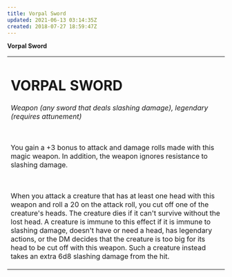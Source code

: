 ```yaml
---
title: Vorpal Sword
updated: 2021-06-13 03:14:35Z
created: 2018-07-27 18:59:47Z
---
```


**Vorpal Sword**

<table><tbody><tr class="odd"><td><h1 id="vorpal-sword"><strong>VORPAL SWORD</strong></h1><p><em>Weapon (any sword that deals slashing damage), legendary (requires attunement)</em></p><p> </p><p>You gain a +3 bonus to attack and damage rolls made with this magic weapon. In addition, the weapon ignores resistance to slashing damage.</p><p> </p><p>When you attack a creature that has at least one head with this weapon and roll a 20 on the attack roll, you cut off one of the creature's heads. The creature dies if it can't survive without the lost head. A creature is immune to this effect if it is immune to slashing damage, doesn't have or need a head, has legendary actions, or the DM decides that the creature is too big for its head to be cut off with this weapon. Such a creature instead takes an extra 6d8 slashing damage from the hit.</p></td></tr></tbody></table>
